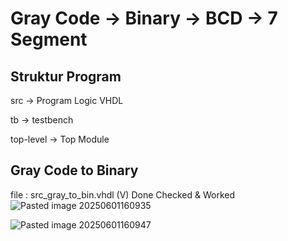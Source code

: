 # Gray Code -> Binary -> BCD -> 7 Segment

## Struktur Program
src -> Program Logic VHDL

tb -> testbench

top-level -> Top Module

## Gray Code to Binary
file : src_gray_to_bin.vhdl
(V) Done Checked & Worked
![Pasted image 20250601160935](https://github.com/user-attachments/assets/2acfd19a-6f1b-472c-819a-bbf759c66a3d)

![Pasted image 20250601160947](https://github.com/user-attachments/assets/03cc81d7-b1da-41b3-8be0-bd17ab855199)


